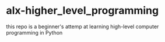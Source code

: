 # alx-higher_level_programming
this repo is a beginner's attemp at learning high-level computer programming in Python
